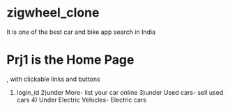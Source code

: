 # zigwheel_clone
It is one of the best car and bike app search in India
# Prj1 is the Home Page
, with clickable links and buttons
1) login_id 2)under More- list your car online 3)under Used cars- sell used cars 4) Under Electric Vehicles- Electric cars
